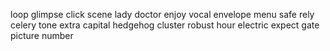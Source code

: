 loop glimpse click scene lady doctor enjoy vocal envelope menu safe rely celery tone extra capital hedgehog cluster robust hour electric expect gate picture number
